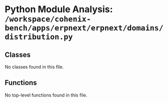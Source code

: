 # Python Module Analysis: `/workspace/cohenix-bench/apps/erpnext/erpnext/domains/distribution.py`

## Classes

No classes found in this file.


## Functions

No top-level functions found in this file.
